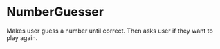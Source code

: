 # NumberGuesser
Makes user guess a number until correct. Then asks user if they want to play again.
